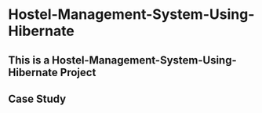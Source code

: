 # Hostel-Management-System-Using-Hibernate
## This is a Hostel-Management-System-Using-Hibernate Project
## Case Study


